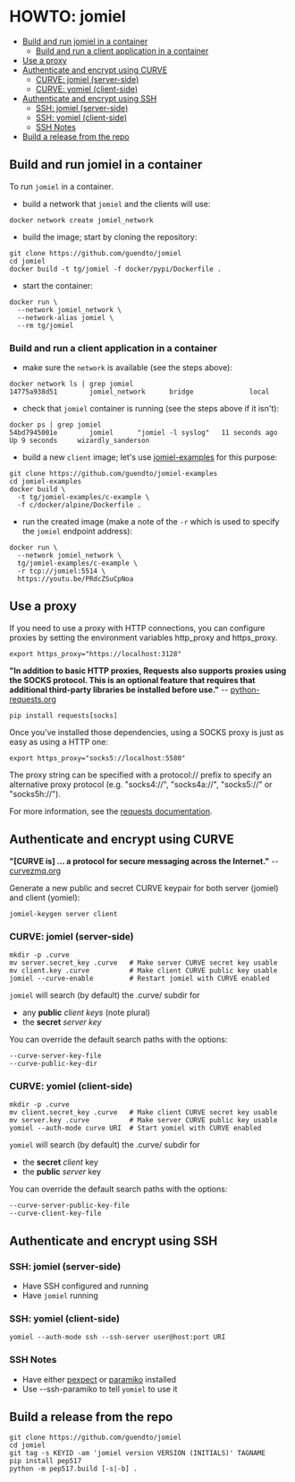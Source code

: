 # HOWTO: jomiel

<!-- vim-markdown-toc GFM -->

- [Build and run jomiel in a container](#build-and-run-jomiel-in-a-container)
  - [Build and run a client application in a container](#build-and-run-a-client-application-in-a-container)
- [Use a proxy](#use-a-proxy)
- [Authenticate and encrypt using CURVE](#authenticate-and-encrypt-using-curve)
  - [CURVE: jomiel (server-side)](#curve-jomiel-server-side)
  - [CURVE: yomiel (client-side)](#curve-yomiel-client-side)
- [Authenticate and encrypt using SSH](#authenticate-and-encrypt-using-ssh)
  - [SSH: jomiel (server-side)](#ssh-jomiel-server-side)
  - [SSH: yomiel (client-side)](#ssh-yomiel-client-side)
  - [SSH Notes](#ssh-notes)
- [Build a release from the repo](#build-a-release-from-the-repo)

<!-- vim-markdown-toc -->

## Build and run jomiel in a container

To run `jomiel` in a container.

- build a network that `jomiel` and the clients will use:

```shell
docker network create jomiel_network
```

- build the image; start by cloning the repository:

```shell
git clone https://github.com/guendto/jomiel
cd jomiel
docker build -t tg/jomiel -f docker/pypi/Dockerfile .
```

- start the container:

```shell
docker run \
  --network jomiel_network \
  --network-alias jomiel \
  --rm tg/jomiel
```

### Build and run a client application in a container

- make sure the `network` is available (see the steps above):

```shell
docker network ls | grep jomiel
14775a938d51        jomiel_network      bridge              local
```

- check that `jomiel` container is running (see the steps above if it
  isn't):

```shell
docker ps | grep jomiel
54bd7945001e        jomiel      "jomiel -l syslog"   11 seconds ago      Up 9 seconds     wizardly_sanderson
```

- build a new `client` image; let's use [jomiel-examples] for this
  purpose:

```shell
git clone https://github.com/guendto/jomiel-examples
cd jomiel-examples
docker build \
  -t tg/jomiel-examples/c-example \
  -f c/docker/alpine/Dockerfile .
```

- run the created image (make a note of the `-r` which is used to
  specify the `jomiel` endpoint address):

```shell
docker run \
  --network jomiel_network \
  tg/jomiel-examples/c-example \
  -r tcp://jomiel:5514 \
  https://youtu.be/PRdcZSuCpNoa
```

## Use a proxy

If you need to use a proxy with HTTP connections, you can configure
proxies by setting the environment variables http_proxy and https_proxy.

```shell
export https_proxy="https://localhost:3128"
```

**"In addition to basic HTTP proxies, Requests also supports proxies
using the SOCKS protocol. This is an optional feature that requires that
additional third-party libraries be installed before use."** --
[python-requests.org]

```shell
pip install requests[socks]
```

Once you’ve installed those dependencies, using a SOCKS proxy is just as
easy as using a HTTP one:

```shell
export https_proxy="socks5://localhost:5580"
```

The proxy string can be specified with a protocol:// prefix to specify
an alternative proxy protocol (e.g. "socks4://", "socks4a://",
"socks5://" or "socks5h://").

For more information, see the [requests documentation].

## Authenticate and encrypt using CURVE

**"[CURVE is] ... a protocol for secure messaging across the
Internet."** -- [curvezmq.org]

Generate a new public and secret CURVE keypair for both server (jomiel)
and client (yomiel):

```shell
jomiel-keygen server client
```

### CURVE: jomiel (server-side)

```shell
mkdir -p .curve
mv server.secret_key .curve   # Make server CURVE secret key usable
mv client.key .curve          # Make client CURVE public key usable
jomiel --curve-enable         # Restart jomiel with CURVE enabled
```

`jomiel` will search (by default) the .curve/ subdir for

- any **public** _client keys_ (note plural)
- the **secret** _server key_

You can override the default search paths with the options:

```plaintext
--curve-server-key-file
--curve-public-key-dir
```

### CURVE: yomiel (client-side)

```shell
mkdir -p .curve
mv client.secret_key .curve   # Make client CURVE secret key usable
mv server.key .curve          # Make server CURVE public key usable
yomiel --auth-mode curve URI  # Start yomiel with CURVE enabled
```

`yomiel` will search (by default) the .curve/ subdir for

- the **secret** _client_ key
- the **public** _server_ key

You can override the default search paths with the options:

```plaintext
--curve-server-public-key-file
--curve-client-key-file
```

## Authenticate and encrypt using SSH

### SSH: jomiel (server-side)

- Have SSH configured and running
- Have `jomiel` running

### SSH: yomiel (client-side)

```shell
yomiel --auth-mode ssh --ssh-server user@host:port URI
```

### SSH Notes

- Have either [pexpect] or [paramiko](recommended) installed
- Use --ssh-paramiko to tell `yomiel` to use it

## Build a release from the repo

```shell
git clone https://github.com/guendto/jomiel
cd jomiel
git tag -s KEYID -am 'jomiel version VERSION (INITIALS)' TAGNAME
pip install pep517
python -m pep517.build [-s|-b] .
```

[jomiel-examples]: https://github.com/guendto/jomiel-examples
[pexpect]: https://pypi.org/project/pexpect/
[paramiko]: https://pypi.org/project/paramiko/
[python-requests.org]: https://2.python-requests.org/
[requests documentation]: https://2.python-requests.org/en/master/user/advanced/#proxies
[curvezmq.org]: http://curvezmq.org
